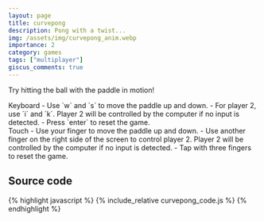 ```yaml
---
layout: page
title: curvepong
description: Pong with a twist... 
img: /assets/img/curvepong_anim.webp
importance: 2
category: games
tags: ["multiplayer"]
giscus_comments: true
---
```


<script src="https://cdn.jsdelivr.net/npm/p5@1.1.9/lib/p5.js"></script>
<!-- <script src="https://cdn.jsdelivr.net/npm/p5.capture@1.4.1/dist/p5.capture.umd.min.js"></script> -->
<script type="text/javascript" src="/_sketches/curvepong/curvepong_code.js"></script>

<div id="sketch-holder"></div>

Try hitting the ball with the paddle in motion!

<div class="row">
<div class="col-sm mt-3 mt-md-0" markdown="1">
Keyboard
- Use `w` and `s` to move the paddle up and down. 
- For player 2, use `i` and `k`. Player 2 will be controlled by the computer if no input is detected.
- Press `enter` to reset the game.
</div>
<div class="col-sm mt-3 mt-md-0" markdown="1">
Touch
- Use your finger to move the paddle up and down.
- Use another finger on the right side of the screen to control player 2. Player 2 will be controlled by the computer if no input is detected.
- Tap with three fingers to reset the game.
</div>
</div>

## Source code
{% highlight javascript %}
{% include_relative curvepong_code.js %}
{% endhighlight %}